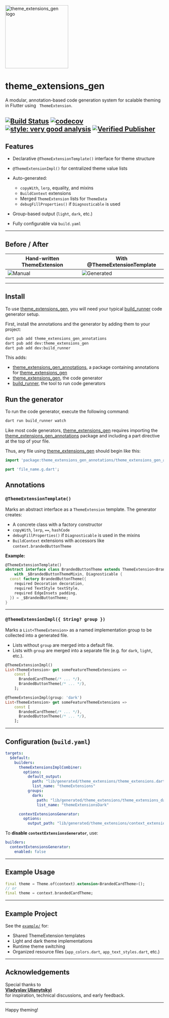 <!-- Logo -->

<img src="https://raw.githubusercontent.com/kalaganov/theme_extensions_gen/main/assets/logo_rounded.webp" width="200" alt="theme_extensions_gen logo"/>

# theme\_extensions\_gen

A modular, annotation-based code generation system for scalable theming in Flutter using <code>
ThemeExtension</code>.

[![Build Status](https://img.shields.io/badge/build-success-brightgreen)]()
[![codecov](https://codecov.io/gh/kalaganov/theme_extensions_gen/branch/main/graph/badge.svg?flag=theme_extensions_gen)](https://codecov.io/gh/kalaganov/theme_extensions_gen/tree/main/packages/theme_extensions_gen)
[![style: very good analysis](https://img.shields.io/badge/style-very_good_analysis-B22C89.svg)](https://pub.dev/packages/very_good_analysis)
[![Verified Publisher](https://img.shields.io/pub/publisher/theme_extensions_gen)](https://pub.dev/packages/theme_extensions_gen)
---------------------------------------------------------------------------------------------------------------------------------

## Features

* Declarative `@ThemeExtensionTemplate()` interface for theme structure
* `@ThemeExtensionImpl()` for centralized theme value lists
* Auto-generated:

    * `copyWith`, `lerp`, equality, and mixins
    * `BuildContext` extensions
    * Merged `ThemeExtension` lists for `ThemeData`
    * `debugFillProperties()` if `Diagnosticable` is used
* Group-based output (`light`, `dark`, etc.)
* Fully configurable via `build.yaml`

---

## Before / After

| Hand-written ThemeExtension                                                                                    | With @ThemeExtensionTemplate                                                                                     |
| -------------------------------------------------------------------------------------------------------------- | ---------------------------------------------------------------------------------------------------------------- |
| ![Manual](https://raw.githubusercontent.com/kalaganov/theme_extensions_gen/refs/heads/main/assets/before.webp) | ![Generated](https://raw.githubusercontent.com/kalaganov/theme_extensions_gen/refs/heads/main/assets/after.webp) |

---

## Install

To use [theme_extensions_gen](https://pub.dev/packages/theme_extensions_gen), you will need your typical [build_runner](https://pub.dev/packages/build_runner) code generator setup.

First, install the annotations and the generator by adding
them to your project:

```bash
dart pub add theme_extensions_gen_annotations
dart pub add dev:theme_extensions_gen
dart pub add dev:build_runner
```

This adds:

* [theme_extensions_gen_annotations](https://pub.dev/packages/theme_extensions_gen_annotations), a package containing annotations for
  [theme_extensions_gen](https://pub.dev/packages/theme_extensions_gen)
* [theme_extensions_gen](https://pub.dev/packages/theme_extensions_gen), the code generator
* [build_runner](https://pub.dev/packages/build_runner), the tool to run code generators

## Run the generator

To run the code generator, execute the following command:
```bash
dart run build_runner watch
````
Like most code generators, [theme_extensions_gen](https://pub.dev/packages/theme_extensions_gen) requires importing the [theme_extensions_gen_annotations](https://pub.dev/packages/theme_extensions_gen_annotations) package and
including a part directive at the top of your file.

Thus, any file using [theme_extensions_gen](https://pub.dev/packages/theme_extensions_gen) should begin like this:
```dart
import 'package:theme_extensions_gen_annotations/theme_extensions_gen_annotations.dart';

part 'file_name.g.dart';
```

## Annotations

### `@ThemeExtensionTemplate()`

Marks an abstract interface as a `ThemeExtension` template. The generator creates:

* A concrete class with a factory constructor
* `copyWith`, `lerp`, `==`, `hashCode`
* `debugFillProperties()` if `Diagnosticable` is used in the mixins
* `BuildContext` extensions with accessors like `context.brandedButtonTheme`

**Example:**

```dart
@ThemeExtensionTemplate()
abstract interface class BrandedButtonTheme extends ThemeExtension<BrandedButtonTheme>
    with _$BrandedButtonThemeMixin, Diagnosticable {
  const factory BrandedButtonTheme({
    required Decoration decoration,
    required TextStyle textStyle,
    required EdgeInsets padding,
  }) = _$BrandedButtonTheme;
}
```

---

### `@ThemeExtensionImpl({ String? group })`

Marks a `List<ThemeExtension>` as a named implementation group to be collected into a generated
file.

* Lists without `group` are merged into a default file.
* Lists with `group` are merged into a separate file (e.g. for `dark`, `light`, etc.).

```dart
@ThemeExtensionImpl()
List<ThemeExtension> get someFeatureThemeExtensions =>
    const [
      BrandedCardTheme(/* ... */),
      BrandedButtonTheme(/* ... */),
    ];

@ThemeExtensionImpl(group: 'dark')
List<ThemeExtension> get someFeatureThemeExtensions =>
    const [
      BrandedCardTheme(/* ... */),
      BrandedButtonTheme(/* ... */),
    ];
```

---

## Configuration (`build.yaml`)

```yaml
targets:
  $default:
    builders:
      themeExtensionsImplCombiner:
        options:
          default_output:
            path: "lib/generated/theme_extensions/theme_extensions.dart"
            list_name: "themeExtensions"
          groups:
            dark:
              path: "lib/generated/theme_extensions/theme_extensions_dark.dart"
              list_name: "themeExtensionsDark"

      contextExtensionsGenerator:
        options:
          output_path: "lib/generated/theme_extensions/context_extensions.dart"
```

To **disable `contextExtensionsGenerator`**, use:

```yaml
builders:
  contextExtensionsGenerator:
    enabled: false
```

---

## Example Usage

```dart
final theme = Theme.of(context).extension<BrandedCardTheme>();
// or
final theme = context.brandedCardTheme;
```

---

## Example Project

See the [
`example/`](https://github.com/kalaganov/theme_extensions_gen/tree/main/packages/theme_extensions_gen/example)
for:

* Shared ThemeExtension templates
* Light and dark theme implementations
* Runtime theme switching
* Organized resource files (`app_colors.dart`, `app_text_styles.dart`, etc.)

---

## Acknowledgements

Special thanks to  
**[Vladyslav Ulianytskyi](https://www.linkedin.com/in/vladyslav-ulianytskyi-41481335/)**  
for inspiration, technical discussions, and early feedback.

---

Happy theming!
